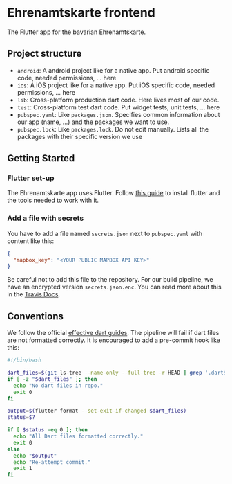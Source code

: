 # Ehrenamtskarte frontend

The Flutter app for the bavarian Ehrenamtskarte.

## Project structure

* `android`: A android project like for a native app. Put android specific code, needed permissions, … here
* `ios`: A iOS project like for a native app. Put iOS specific code, needed permissions, … here
* `lib`: Cross-platform production dart code. Here lives most of our code.
* `test`: Cross-platform test dart code. Put widget tests, unit tests, … here
* `pubspec.yaml`: Like `packages.json`. Specifies common information about our app (name, …) and the packages we want to use.
* `pubspec.lock`: Like `packages.lock`. Do not edit manually. Lists all the packages with their specific version we use

## Getting Started

### Flutter set-up

The Ehrenamtskarte app uses Flutter. Follow [this guide](https://flutter.dev/docs/get-started/install) to install flutter and the tools needed to work with it.

### Add a file with secrets

You have to add a file named `secrets.json` next to `pubspec.yaml` with content like this:
```json
{
  "mapbox_key": "<YOUR PUBLIC MAPBOX API KEY>"
}
```
Be careful not to add this file to the repository. For our build pipeline, we have an encrypted version `secrets.json.enc`. You can read more about this in the [Travis Docs](https://docs.travis-ci.com/user/encrypting-files/).

## Conventions

We follow the official [effective dart guides](https://dart.dev/guides/language/effective-dart). The pipeline will fail if dart files are not formatted correctly.
It is encouraged to add a pre-commit hook like this:
```sh
#!/bin/bash

dart_files=$(git ls-tree --name-only --full-tree -r HEAD | grep '.dart$')
if [ -z "$dart_files" ]; then
  echo "No dart files in repo."
  exit 0
fi

output=$(flutter format --set-exit-if-changed $dart_files)
status=$?

if [ $status -eq 0 ]; then
  echo "All Dart files formatted correctly."
  exit 0
else
  echo "$output"
  echo "Re-attempt commit."
  exit 1
fi
```
